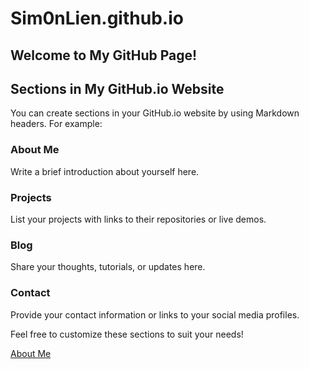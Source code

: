# Sim0nLien.github.io

## Welcome to My GitHub Page!

## Sections in My GitHub.io Website

You can create sections in your GitHub.io website by using Markdown headers. For example:

### About Me
Write a brief introduction about yourself here.

### Projects
List your projects with links to their repositories or live demos.

### Blog
Share your thoughts, tutorials, or updates here.

### Contact
Provide your contact information or links to your social media profiles.

Feel free to customize these sections to suit your needs!

[About Me](about.md)  

